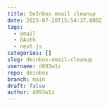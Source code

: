 ```yaml
---
title: DeInbox email cleanup
date: 2025-07-20T15:54:37.000Z
tags:
  - email
  - OAuth
  - next.js
categories: []
slug: deinbox-email-cleanup
username: d093w1z
repo: deinbox
branch: main
draft: false
author: d093w1z
---
```


